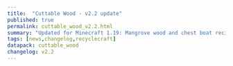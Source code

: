 ```yaml
---
title:  "Cuttable Wood - v2.2 update"
published: true
permalink: cuttable_wood_v2.2.html
summary: "Updated for Minecraft 1.19: Mangrove wood and chest boat recipes."
tags: [news,changelog,recyclecraft]
datapack: cuttable_wood
changelog: v2.2
---
```


